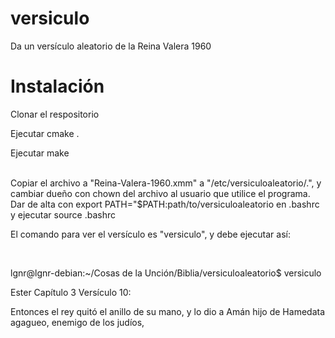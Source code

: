 # versiculo
Da un versículo aleatorio de la Reina Valera 1960
<br />
# Instalación
Clonar el respositorio

Ejecutar cmake .

Ejecutar make

<br />
Copiar el archivo a "Reina-Valera-1960.xmm" a "/etc/versiculoaleatorio/.", y cambiar dueño con chown del archivo al usuario que utilice el programa.
<br />
Dar de alta con 
export PATH="$PATH:path/to/versiculoaleatorio
en .bashrc
y ejecutar
source .bashrc

<br />

El comando para ver el versículo es "versiculo", y debe ejecutar así:

<br />

lgnr@lgnr-debian:~/Cosas de la Unción/Biblia/versiculoaleatorio$ versiculo

Ester Capítulo 3 Versículo 10:


Entonces el rey quitó el
anillo de su mano, y lo dio a
Amán hijo de Hamedata agagueo,
enemigo de los judíos,
